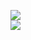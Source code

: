 [![](https://img.shields.io/badge/Made%20With-Github%20Spray-lightgrey.svg?style=for-the-badge&logo=github)](https://github.com/Annihil/github-spray#24089)  
[![](https://i.imgur.com/2DrTn0Z.gif)](https://github.com/Annihil/github-spray)